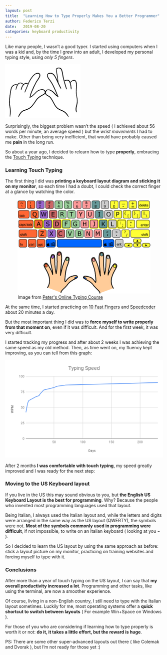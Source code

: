 ```yaml
---
layout: post
title:  "Learning How to Type Properly Makes You a Better Programmer"
author: Federico Terzi
date:   2019-08-20
categories: keyboard productivity
---
```

Like many people, I wasn’t a good typer. I started using computers when I was a kid and, by the time I grew into an adult, I developed my personal typing style, using *only 5 fingers*. 
<!--more-->

![Fingers](/assets/images/hands.png)

Surprisingly, the biggest problem wasn’t the speed ( I achieved about 56 words per minute, an average speed ) but the *wrist movements* I had to make. Other than being very inefficient, that would have probably caused me **pain** in the long run.

So about a year ago, I decided to relearn how to type **properly**, embracing the [Touch Typing](https://en.wikipedia.org/wiki/Touch_typing) technique.

### Learning Touch Typing

The first thing I did was **printing a keyboard layout diagram and sticking it on my monitor**, so each time I had a doubt, I could check the correct finger at a glance by watching the color.

<figure>
  <img src="/assets/images/keyboardlayout.png" />
  <figcaption>Image from <a href="https://www.typing-lessons.org/">Peter's Online Typing Course</a></figcaption>
</figure>


At the same time, I started practicing on [10 Fast Fingers](https://10fastfingers.com/typing-test/english) and [Speedcoder](http://www.speedcoder.net) about 20 minutes a day.

But the most important thing I did was to **force myself to write properly from that moment on**, even if it was difficult. And for the first week, it was very difficult. 

I started tracking my progress and after about 2 weeks I was achieving the same speed as my old method. Then, as time went on, my fluency kept improving, as you can tell from this graph:

![Typing Speed Graph](/assets/images/typingspeedgraph.png)

After 2 months **I was comfortable with touch typing**, my speed greatly improved and I was ready for the next step:

### Moving to the US Keyboard layout

If you live in the US this may sound obvious to you, but **the English US Keyboard Layout is the best for programming**. Why? Because the people who invented most programming languages used that layout.

Being Italian, I always used the Italian layout and, while the letters and digits were arranged in the same way as the US layout (QWERTY), the symbols were not. **Most of the symbols commonly used in programming were difficult**, if not impossible, to write on an Italian keyboard ( looking at you ~ ).

So I decided to learn the US layout by using the same approach as before: stick a layout picture on my monitor, practicing on training websites and forcing myself to type with it.

### Conclusions

After more than a year of touch typing on the US layout, I can say that **my overall productivity increased a lot**. Programming and other tasks, like using the terminal, are now a smoother experience.

Of course, living in a non-English country, I still need to type with the Italian layout sometimes. Luckily for me, most operating systems offer a **quick shortcut to switch between layouts** ( For example Win+Space on Windows ).

For those of you who are considering if learning how to type properly is worth it or not: **do it, it takes a little effort, but the reward is huge**.

PS: There are some other super-advanced layouts out there ( like Colemak and Dvorak ), but I’m not ready for those yet :)

